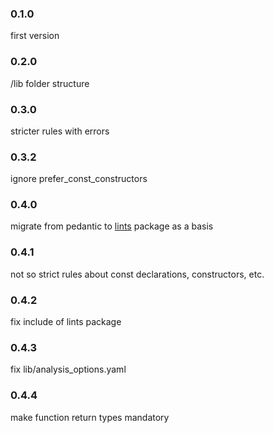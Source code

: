 ### 0.1.0

first version

### 0.2.0

/lib folder structure

### 0.3.0

stricter rules with errors

### 0.3.2

ignore prefer_const_constructors

### 0.4.0

migrate from pedantic to [lints](https://github.com/dart-lang/lints) package as a basis

### 0.4.1

not so strict rules about const declarations, constructors, etc.

### 0.4.2

fix include of lints package

### 0.4.3

fix lib/analysis_options.yaml

### 0.4.4

make function return types mandatory
